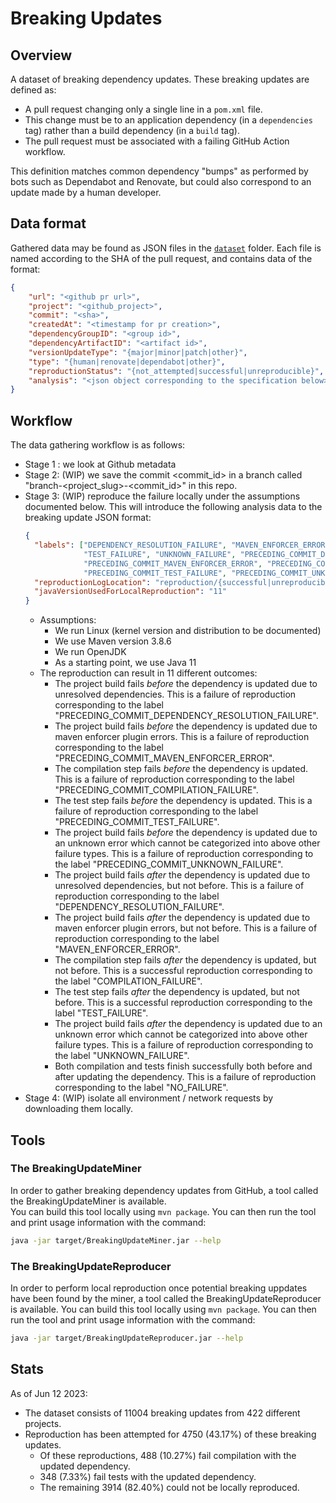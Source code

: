 # Breaking Updates

## Overview 
A dataset of breaking dependency updates. 
These breaking updates are defined as:
* A pull request changing only a single line in a `pom.xml` file.
* This change must be to an application dependency (in a `dependencies` tag)
  rather than a build dependency (in a `build` tag).
* The pull request must be associated with a failing GitHub Action workflow.

This definition matches common dependency "bumps" as performed by bots such as 
Dependabot and Renovate, but could also correspond to an update made by a human developer.

## Data format 
Gathered data may be found as JSON files in the [`dataset`](/dataset) folder.
Each file is named according to the SHA of the pull request, and contains data of
the format:
```json
{
    "url": "<github pr url>",
    "project": "<github_project>",
    "commit": "<sha>",
    "createdAt": "<timestamp for pr creation>",
    "dependencyGroupID": "<group id>",
    "dependencyArtifactID": "<artifact id>",
    "versionUpdateType": "{major|minor|patch|other}",
    "type": "{human|renovate|dependabot|other}",
    "reproductionStatus": "{not_attempted|successful|unreproducible}",
    "analysis": "<json object corresponding to the specification below>"
}
```

## Workflow
The data gathering workflow is as follows: 
* Stage 1 : we look at Github metadata
* Stage 2: (WIP) we save the commit <commit_id> in a branch called "branch-<project_slug>-<commit_id>" in this repo. 
* Stage 3: (WIP) reproduce the failure locally under the assumptions documented below. This will introduce the following analysis 
  data to the breaking update JSON format:
  ```json
  {
    "labels": ["DEPENDENCY_RESOLUTION_FAILURE", "MAVEN_ENFORCER_ERROR", "COMPILATION_FAILURE", 
               "TEST_FAILURE", "UNKNOWN_FAILURE", "PRECEDING_COMMIT_DEPENDENCY_RESOLUTION_FAILURE", 
               "PRECEDING_COMMIT_MAVEN_ENFORCER_ERROR", "PRECEDING_COMMIT_COMPILATION_FAILURE", 
               "PRECEDING_COMMIT_TEST_FAILURE", "PRECEDING_COMMIT_UNKNOWN_FAILURE", "NO_FAILURE"], 
    "reproductionLogLocation": "reproduction/{successful|unreproducible}/<sha>.log",
    "javaVersionUsedForLocalReproduction": "11"
  }
  ```
  * Assumptions:
    * We run Linux (kernel version and distribution to be documented)
    * We use Maven version 3.8.6
    * We run OpenJDK
    * As a starting point, we use Java 11
  * The reproduction can result in 11 different outcomes:
    * The project build fails _before_ the dependency is updated due to unresolved dependencies. 
      This is a failure of reproduction corresponding to the label "PRECEDING_COMMIT_DEPENDENCY_RESOLUTION_FAILURE".
    * The project build fails _before_ the dependency is updated due to maven enforcer plugin errors.
      This is a failure of reproduction corresponding to the label "PRECEDING_COMMIT_MAVEN_ENFORCER_ERROR".
    * The compilation step fails _before_ the dependency is updated.
      This is a failure of reproduction corresponding to the label "PRECEDING_COMMIT_COMPILATION_FAILURE".
    * The test step fails _before_ the dependency is updated.
      This is a failure of reproduction corresponding to the label "PRECEDING_COMMIT_TEST_FAILURE".
    * The project build fails _before_ the dependency is updated due to an unknown error which cannot be categorized 
      into above other failure types.
      This is a failure of reproduction corresponding to the label "PRECEDING_COMMIT_UNKNOWN_FAILURE".
    * The project build fails _after_ the dependency is updated due to unresolved dependencies, but not before.
      This is a failure of reproduction corresponding to the label "DEPENDENCY_RESOLUTION_FAILURE".
    * The project build fails _after_ the dependency is updated due to maven enforcer plugin errors, but not before.
      This is a failure of reproduction corresponding to the label "MAVEN_ENFORCER_ERROR".
    * The compilation step fails _after_ the dependency is updated, but not before.
      This is a successful reproduction corresponding to the label "COMPILATION_FAILURE".
    * The test step fails _after_ the dependency is updated, but not before.
      This is a successful reproduction corresponding to the label "TEST_FAILURE".
    * The project build fails _after_ the dependency is updated due to an unknown error which cannot be categorized
      into above other failure types.
      This is a failure of reproduction corresponding to the label "UNKNOWN_FAILURE".
    * Both compilation and tests finish successfully both before and after updating the dependency.
      This is a failure of reproduction corresponding to the label "NO_FAILURE".
* Stage 4: (WIP) isolate all environment / network requests by downloading them locally.

## Tools

### The BreakingUpdateMiner
In order to gather breaking dependency updates from GitHub, a tool called the 
BreakingUpdateMiner is available.  
You can build this tool locally using `mvn package`.
You can then run the tool and print usage information with the command:
```bash
java -jar target/BreakingUpdateMiner.jar --help 
```

### The BreakingUpdateReproducer
In order to perform local reproduction once potential breaking uppdates have been found by the miner,
a tool called the BreakingUpdateReproducer is available.
You can build this tool locally using `mvn package`.
You can then run the tool and print usage information with the command:
```bash
java -jar target/BreakingUpdateReproducer.jar --help 
```

## Stats
As of Jun 12 2023:
  * The dataset consists of 11004 breaking updates from 422 different projects.
  * Reproduction has been attempted for 4750 (43.17%) of these breaking updates.
    - Of these reproductions, 488 (10.27%) fail compilation with the updated dependency.
    - 348 (7.33%) fail tests with the updated dependency.
    - The remaining 3914 (82.40%) could not be locally reproduced.
